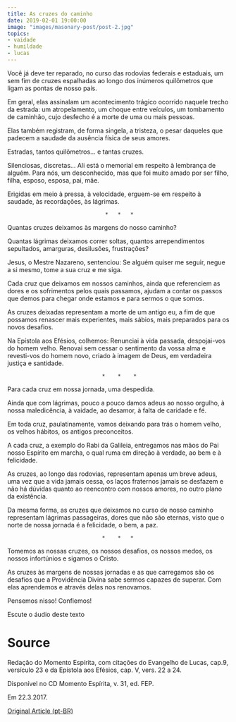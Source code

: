```yaml
---
title: As cruzes do caminho
date: 2019-02-01 19:00:00
image: "images/masonary-post/post-2.jpg"
topics: 
- vaidade
- humildade
- lucas
---
```


Você já deve ter reparado, no curso das rodovias federais e estaduais, um sem
fim de cruzes espalhadas ao longo dos inúmeros quilômetros que ligam as pontas
de nosso país.

Em geral, elas assinalam um acontecimento trágico ocorrido naquele trecho da
estrada: um atropelamento, um choque entre veículos, um tombamento de caminhão,
cujo desfecho é a morte de uma ou mais pessoas.

Elas também registram, de forma singela, a tristeza, o pesar daqueles que
padecem a saudade da ausência física de seus amores.

Estradas, tantos quilômetros... e tantas cruzes.

Silenciosas, discretas... Ali está o memorial em respeito à lembrança de
alguém. Para nós, um desconhecido, mas que foi muito amado por ser filho,
filha, esposo, esposa, pai, mãe.

Erigidas em meio à pressa, à velocidade, erguem-se em respeito à saudade, às
recordações, às lágrimas.

                                   *   *   *

Quantas cruzes deixamos às margens do nosso caminho?

Quantas lágrimas deixamos correr soltas, quantos arrependimentos sepultados,
amarguras, desilusões, frustrações?

Jesus, o Mestre Nazareno, sentenciou: Se alguém quiser me seguir, negue a si
mesmo, tome a sua cruz e me siga.

Cada cruz que deixamos em nossos caminhos, ainda que referenciem as dores e os
sofrimentos pelos quais passamos, ajudam a contar os passos que demos para
chegar onde estamos e para sermos o que somos.

As cruzes deixadas representam a morte de um antigo eu, a fim de que possamos
renascer mais experientes, mais sábios, mais preparados para os novos desafios.

Na Epístola aos Efésios, colhemos: Renunciai à vida passada, despojai-vos do
homem velho. Renovai sem cessar o sentimento da vossa alma e revesti-vos do
homem novo, criado à imagem de Deus, em verdadeira justiça e santidade.

                                  *    *    *

Para cada cruz em nossa jornada, uma despedida.

Ainda que com lágrimas, pouco a pouco damos adeus ao nosso orgulho, à nossa
maledicência, à vaidade, ao desamor, à falta de caridade e fé.

Em toda cruz, paulatinamente, vamos deixando para trás o homem velho, os velhos
hábitos, os antigos preconceitos.

A cada cruz, a exemplo do Rabi da Galileia, entregamos nas mãos do Pai nosso
Espírito em marcha, o qual ruma em direção à verdade, ao bem e à felicidade.

As cruzes, ao longo das rodovias, representam apenas um breve adeus, uma vez
que a vida jamais cessa, os laços fraternos jamais se desfazem e não há dúvidas
quanto ao reencontro com nossos amores, no outro plano da existência.

Da mesma forma, as cruzes que deixamos no curso de nosso caminho representam
lágrimas passageiras, dores que não são eternas, visto que o norte de nossa
jornada é a felicidade, o bem, a paz.

                                  *    *   *

Tomemos as nossas cruzes, os nossos desafios, os nossos medos, os nossos
infortúnios e sigamos o Cristo.

As cruzes às margens de nossas jornadas e as que carregamos são os desafios que
a Providência Divina sabe sermos capazes de superar. Com elas aprendemos e
através delas nos renovamos.

Pensemos nisso! Confiemos!

Escute o áudio deste texto

# Source
Redação do Momento Espírita, com citações do
Evangelho de Lucas, cap.9, versículo 23 e da
Epístola aos Efésios, cap. V, vers. 22 a 24.

Disponível no CD Momento Espírita, v. 31, ed. FEP.

Em 22.3.2017. 


[Original Article (pt-BR)](http://momento.com.br/pt/ler_texto.php?id=4900)
